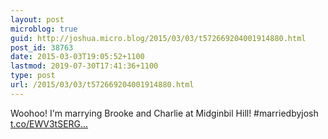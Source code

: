 ```yaml
---
layout: post
microblog: true
guid: http://joshua.micro.blog/2015/03/03/t572669204001914880.html
post_id: 38763
date: 2015-03-03T19:05:52+1100
lastmod: 2019-07-30T17:41:36+1100
type: post
url: /2015/03/03/t572669204001914880.html
---
```

Woohoo! I'm marrying Brooke and Charlie at Midginbil Hill! #marriedbyjosh [t.co/EWV3tSERG...](http://t.co/EWV3tSERGV)
